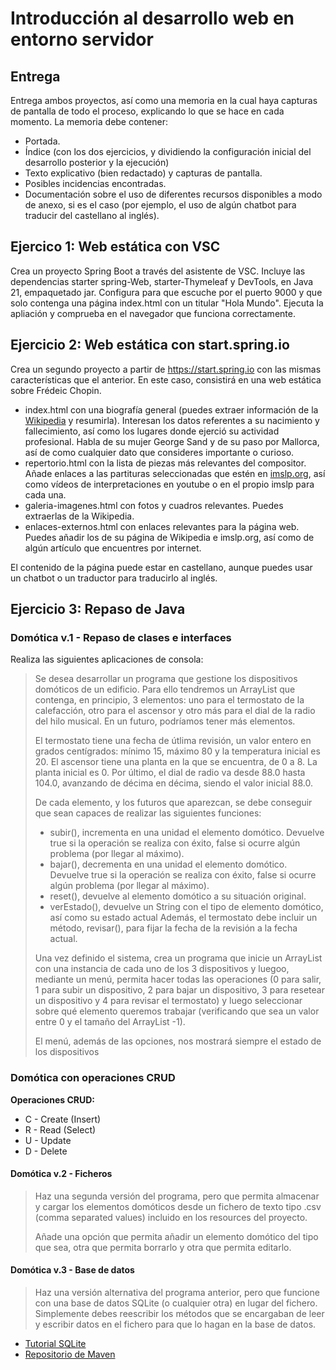 # Introducción al desarrollo web en entorno servidor

## Entrega

Entrega ambos proyectos, así como una memoria en la cual haya capturas de pantalla de todo el proceso, explicando lo que se hace en cada momento. La memoria debe contener:

- Portada.
- Índice (con los dos ejercicios, y dividiendo la configuración inicial del desarrollo posterior y la ejecución)
- Texto explicativo (bien redactado) y capturas de pantalla.
- Posibles incidencias encontradas.
- Documentación sobre el uso de diferentes recursos disponibles a modo de anexo, si es el caso (por ejemplo, el uso de algún chatbot para traducir del castellano al inglés). 

## Ejercico 1: Web estática con VSC

Crea un proyecto Spring Boot a través del asistente de VSC. Incluye las dependencias starter spring-Web, starter-Thymeleaf y DevTools, en Java 21, empaquetado jar. Configura para que escuche por el puerto 9000 y que solo contenga una página index.html con un titular "Hola Mundo". Ejecuta la apliación y comprueba en el navegador que funciona correctamente.

## Ejercicio 2: Web estática con start.spring.io

Crea un segundo proyecto a partir de https://start.spring.io con las mismas características que el anterior. En este caso, consistirá en una web estática sobre Frédeic Chopin.

- index.html con una biografía general (puedes extraer información de la [Wikipedia](https://es.wikipedia.org/wiki/Fr%C3%A9d%C3%A9ric_Chopin) y resumirla). Interesan los datos referentes a su nacimiento y fallecimiento, así como los lugares donde ejerció su actividad profesional. Habla de su mujer George Sand y de su paso por Mallorca, así de como cualquier dato que consideres importante o curioso.
- repertorio.html con la lista de piezas más relevantes del compositor. Añade enlaces a las partituras seleccionadas que estén en [imslp.org](https://imslp.org/wiki/Category:Chopin,_Fr%C3%A9d%C3%A9ric), así como vídeos de interpretaciones en youtube o en el propio imslp para cada una.
- galeria-imagenes.html con fotos y cuadros relevantes. Puedes extraerlas de la Wikipedia.
- enlaces-externos.html con enlaces relevantes para la página web. Puedes añadir los de su página de Wikipedia e imslp.org, así como de algún artículo que encuentres por internet.

El contenido de la página puede estar en castellano, aunque puedes usar un chatbot o un traductor para traducirlo al inglés.

## Ejercicio 3: Repaso de Java

### Domótica v.1 - Repaso de clases e interfaces

Realiza las siguientes aplicaciones de consola:

> Se desea desarrollar un programa que gestione los dispositivos domóticos de un edificio. Para ello tendremos un ArrayList que contenga, en principio, 3 elementos: uno para el termostato de la calefacción, otro para el ascensor y otro más para el dial de la radio del hilo musical. En un futuro, podríamos tener más elementos.
>
> El termostato tiene una fecha de útlima revisión, un valor entero en grados centígrados: mínimo 15, máximo 80 y la temperatura inicial es 20. El ascensor tiene una planta en la que se encuentra, de 0 a 8. La planta inicial es 0. Por último, el dial de radio va desde 88.0 hasta 104.0, avanzando de décima en décima, siendo el valor inicial 88.0.
>
> De cada elemento, y los futuros que aparezcan, se debe conseguir que sean capaces de realizar las siguientes funciones:
> - subir(), incrementa en una unidad el elemento domótico. Devuelve true si la operación se realiza con éxito, false si ocurre algún problema (por llegar al máximo).
> - bajar(), decrementa en una unidad el elemento domótico. Devuelve true si la operación se realiza con éxito, false si ocurre algún problema (por llegar al máximo).
> - reset(), devuelve al elemento domótico a su situación original.
> - verEstado(), devuelve un String con el tipo de elemento domótico, así como su estado actual
> Además, el termostato debe incluir un método, revisar(), para fijar la fecha de la revisión a la fecha actual.
>
> Una vez definido el sistema, crea un programa que inicie un ArrayList con una instancia de cada uno de los 3 dispositivos y luegoo, mediante un menú, permita hacer todas las operaciones (0 para salir, 1 para subir un dispositivo, 2 para bajar un dispositivo, 3 para resetear un dispositivo y 4 para revisar el termostato) y luego seleccionar sobre qué elemento queremos trabajar (verificando que sea un valor entre 0 y el tamaño del ArrayList -1).
>
> El menú, además de las opciones, nos mostrará siempre el estado de los dispositivos

### Domótica con operaciones CRUD

**Operaciones CRUD:**

- C - Create (Insert)
- R - Read (Select)
- U - Update
- D - Delete

#### Domótica v.2 - Ficheros

> Haz una segunda versión del programa, pero que permita almacenar y cargar los elementos domóticos desde un fichero de texto tipo .csv (comma separated values) incluido en los resources del proyecto.
>
> Añade una opción que permita añadir un elemento domótico del tipo que sea, otra que permita borrarlo y otra que permita editarlo.

#### Domótica v.3 - Base de datos

> Haz una versión alternativa del programa anterior, pero que funcione con una base de datos SQLite (o cualquier otra) en lugar del fichero. Simplemente debes reescribir los métodos que se encargaban de leer y escribir datos en el fichero para que lo hagan en la base de datos.

- [Tutorial SQLite](https://www.sqlitetutorial.net/sqlite-java/)
- [Repositorio de Maven](https://central.sonatype.com/artifact/org.xerial/sqlite-jdbc)